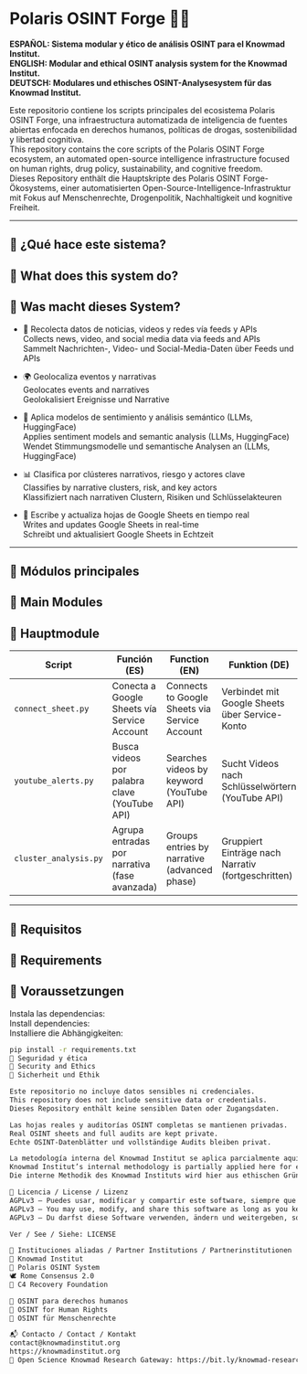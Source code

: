 # Polaris OSINT Forge 🚨🌐

**ESPAÑOL: Sistema modular y ético de análisis OSINT para el Knowmad Institut.**  
**ENGLISH: Modular and ethical OSINT analysis system for the Knowmad Institut.**  
**DEUTSCH: Modulares und ethisches OSINT-Analysesystem für das Knowmad Institut.**

Este repositorio contiene los scripts principales del ecosistema Polaris OSINT Forge, una infraestructura automatizada de inteligencia de fuentes abiertas enfocada en derechos humanos, políticas de drogas, sostenibilidad y libertad cognitiva.  
This repository contains the core scripts of the Polaris OSINT Forge ecosystem, an automated open-source intelligence infrastructure focused on human rights, drug policy, sustainability, and cognitive freedom.  
Dieses Repository enthält die Hauptskripte des Polaris OSINT Forge-Ökosystems, einer automatisierten Open-Source-Intelligence-Infrastruktur mit Fokus auf Menschenrechte, Drogenpolitik, Nachhaltigkeit und kognitive Freiheit.

---

## 🧠 ¿Qué hace este sistema?  
## 🧠 What does this system do?  
## 🧠 Was macht dieses System?

- 📡 Recolecta datos de noticias, videos y redes vía feeds y APIs  
  Collects news, video, and social media data via feeds and APIs  
  Sammelt Nachrichten-, Video- und Social-Media-Daten über Feeds und APIs  

- 🌍 Geolocaliza eventos y narrativas  
  Geolocates events and narratives  
  Geolokalisiert Ereignisse und Narrative  

- 🤖 Aplica modelos de sentimiento y análisis semántico (LLMs, HuggingFace)  
  Applies sentiment models and semantic analysis (LLMs, HuggingFace)  
  Wendet Stimmungsmodelle und semantische Analysen an (LLMs, HuggingFace)  

- 📊 Clasifica por clústeres narrativos, riesgo y actores clave  
  Classifies by narrative clusters, risk, and key actors  
  Klassifiziert nach narrativen Clustern, Risiken und Schlüsselakteuren  

- 🔄 Escribe y actualiza hojas de Google Sheets en tiempo real  
  Writes and updates Google Sheets in real-time  
  Schreibt und aktualisiert Google Sheets in Echtzeit  

---

## 📁 Módulos principales  
## 📁 Main Modules  
## 📁 Hauptmodule

| Script               | Función (ES)                                   | Function (EN)                                  | Funktion (DE)                                 |
|----------------------|-----------------------------------------------|------------------------------------------------|-----------------------------------------------|
| `connect_sheet.py`   | Conecta a Google Sheets vía Service Account   | Connects to Google Sheets via Service Account  | Verbindet mit Google Sheets über Service-Konto |
| `youtube_alerts.py`  | Busca videos por palabra clave (YouTube API)  | Searches videos by keyword (YouTube API)       | Sucht Videos nach Schlüsselwörtern (YouTube API) |
| `cluster_analysis.py`| Agrupa entradas por narrativa (fase avanzada) | Groups entries by narrative (advanced phase)   | Gruppiert Einträge nach Narrativ (fortgeschritten) |

---

## 🧪 Requisitos  
## 🧪 Requirements  
## 🧪 Voraussetzungen

Instala las dependencias:  
Install dependencies:  
Installiere die Abhängigkeiten:

```bash
pip install -r requirements.txt
🔐 Seguridad y ética
🔐 Security and Ethics
🔐 Sicherheit und Ethik

Este repositorio no incluye datos sensibles ni credenciales.
This repository does not include sensitive data or credentials.
Dieses Repository enthält keine sensiblen Daten oder Zugangsdaten.

Las hojas reales y auditorías OSINT completas se mantienen privadas.
Real OSINT sheets and full audits are kept private.
Echte OSINT-Datenblätter und vollständige Audits bleiben privat.

La metodología interna del Knowmad Institut se aplica parcialmente aquí por razones de ética y protección de informantes.
Knowmad Institut’s internal methodology is partially applied here for ethical and whistleblower protection reasons.
Die interne Methodik des Knowmad Instituts wird hier aus ethischen Gründen und zum Schutz von Hinweisgebern nur teilweise angewendet.

📝 Licencia / License / Lizenz
AGPLv3 — Puedes usar, modificar y compartir este software, siempre que mantengas la misma licencia y compartas cualquier mejora.
AGPLv3 — You may use, modify, and share this software as long as you keep the same license and share any improvements.
AGPLv3 — Du darfst diese Software verwenden, ändern und weitergeben, solange du dieselbe Lizenz beibehältst und Verbesserungen teilst.

Ver / See / Siehe: LICENSE

🤝 Instituciones aliadas / Partner Institutions / Partnerinstitutionen
🧠 Knowmad Institut
🔄 Polaris OSINT System
🕊️ Rome Consensus 2.0
🌱 C4 Recovery Foundation

🧭 OSINT para derechos humanos
🧭 OSINT for Human Rights
🧭 OSINT für Menschenrechte

📬 Contacto / Contact / Kontakt
contact@knowmadinstitut.org
https://knowmadinstitut.org
📄 Open Science Knowmad Research Gateway: https://bit.ly/knowmad-research
